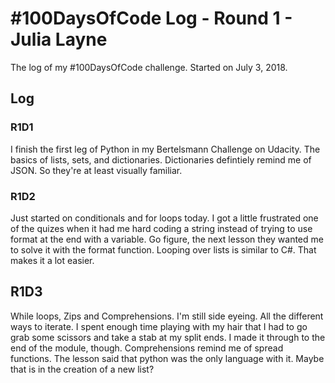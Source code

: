 # #100DaysOfCode Log - Round 1 - Julia Layne

The log of my #100DaysOfCode challenge. Started on July 3, 2018.

## Log

### R1D1 
I finish the first leg of Python in my Bertelsmann Challenge on Udacity. The basics of lists, sets, and dictionaries. Dictionaries defintiely remind me of JSON. So they're at least visually familiar. 

### R1D2
Just started on conditionals and for loops today. I got a little frustrated one of the quizes when it had me hard coding a string  instead of trying to use format at the end with a variable. Go figure, the next lesson they wanted me to solve it with the format function.
Looping over lists is similar to C#. That makes it a lot easier.

## R1D3
While loops, Zips and Comprehensions. I'm still side eyeing. All the different ways to iterate. I spent enough time playing with my hair that I had to go grab some scissors and take a stab at my split ends. I made it through to the end of the module, though. Comprehensions remind me of spread functions. The lesson said that python was the only language with it. Maybe that is in the creation of a new list?